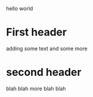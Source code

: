 hello world

# First header

adding some text and some more

# second header

blah blah more blah blah